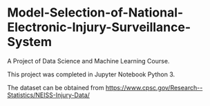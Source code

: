 # Model-Selection-of-National-Electronic-Injury-Surveillance-System

A Project of Data Science and Machine Learning Course. 

This project was completed in Jupyter Notebook Python 3. 

The dataset can be obtained from https://www.cpsc.gov/Research--Statistics/NEISS-Injury-Data/
